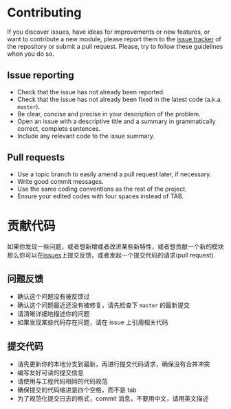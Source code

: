 # Contributing

If you discover issues, have ideas for improvements or new features, or
want to contribute a new module, please report them to the
[issue tracker][1] of the repository or submit a pull request. Please,
try to follow these guidelines when you do so.

## Issue reporting

- Check that the issue has not already been reported.
- Check that the issue has not already been fixed in the latest code (a.k.a. `master`).
- Be clear, concise and precise in your description of the problem.
- Open an issue with a descriptive title and a summary in grammatically correct,
  complete sentences.
- Include any relevant code to the issue summary.

## Pull requests

- Use a topic branch to easily amend a pull request later, if necessary.
- Write good commit messages.
- Use the same coding conventions as the rest of the project.
- Ensure your edited codes with four spaces instead of TAB.

# 贡献代码

如果你发现一些问题，或者想新增或者改进某些新特性，或者想贡献一个新的模块
那么你可以在[issues][1]上提交反馈，或者发起一个提交代码的请求(pull request).

## 问题反馈

- 确认这个问题没有被反馈过
- 确认这个问题最近还没有被修复，请先检查下 `master` 的最新提交
- 请清晰详细地描述你的问题
- 如果发现某些代码存在问题，请在 issue 上引用相关代码

## 提交代码

- 请先更新你的本地分支到最新，再进行提交代码请求，确保没有合并冲突
- 编写友好可读的提交信息
- 请使用与工程代码相同的代码规范
- 确保提交的代码缩进是四个空格，而不是 tab
- 为了规范化提交日志的格式，commit 消息，不要用中文，请用英文描述

[1]: https://github.com/csplink/csp_hal_apm32f1/issues
